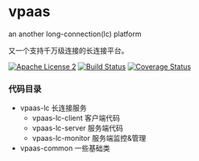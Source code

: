 # vpaas
an another long-connection(lc) platform

又一个支持千万级连接的长连接平台。

[![Apache License 2](https://img.shields.io/badge/license-ASF2-blue.svg)](https://www.apache.org/licenses/LICENSE-2.0.txt)
[![Build Status](https://travis-ci.com/knightliao/vpaas.svg?branch=main)](https://travis-ci.com/knightliao/Vpaas) 
[![Coverage Status](https://coveralls.io/repos/github/knightliao/vpaas/badge.svg?branch=main)](https://coveralls.io/github/knightliao/vpaas?branch=main)

### 代码目录

- vpaas-lc 长连接服务
    - vpaas-lc-client 客户端代码
    - vpaas-lc-server 服务端代码
    - vpaas-lc-monitor 服务端监控&管理
- vpaas-common 一些基础类

